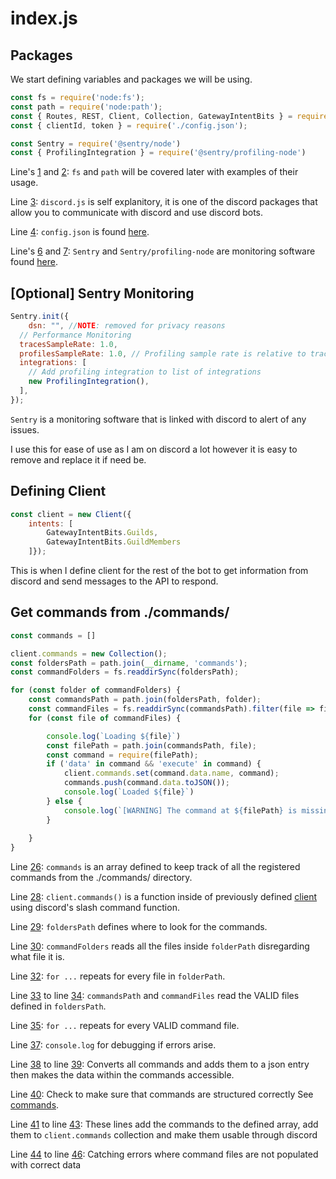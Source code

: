 # index.js

## Packages

We start defining variables and packages we will be using.

```js linenums="1"
const fs = require('node:fs');
const path = require('node:path');
const { Routes, REST, Client, Collection, GatewayIntentBits } = require('discord.js');
const { clientId, token } = require('./config.json');

const Sentry = require('@sentry/node')
const { ProfilingIntegration } = require('@sentry/profiling-node') 
```

Line's [1](#__codelineno-0-1) and [2](#__codelineno-0-2): 
`fs` and `path` will be covered later with examples of their usage.

Line [3](#__codelineno-0-3): 
`discord.js` is self explanitory, it is one of the discord packages that 
allow you to communicate with discord and use discord bots.

Line [4](#__codelineno-0-4): 
`config.json` is found [here](./config.json.md).

Line's [6](#__codelineno-0-7) and [7](#__codelineno-0-7):
`Sentry` and `Sentry/profiling-node` are monitoring software found [here](https://sentry.io).

## [Optional] Sentry Monitoring

```js linenums="9"
Sentry.init({
	dsn: "", //NOTE: removed for privacy reasons
  // Performance Monitoring
  tracesSampleRate: 1.0,
  profilesSampleRate: 1.0, // Profiling sample rate is relative to tracesSampleRate
  integrations: [
    // Add profiling integration to list of integrations
    new ProfilingIntegration(),
  ],
});
```

`Sentry` is a monitoring software that is linked with discord to alert of any issues.

I use this for ease of use as I am on discord a lot however it is easy to remove and 
replace it if need be.

## Defining Client

```js linenums="20"
const client = new Client({ 
	intents: [
		GatewayIntentBits.Guilds, 
		GatewayIntentBits.GuildMembers
	]});
```

This is when I define client for the rest of the bot to get information from discord
and send messages to the API to respond. 

## Get commands from ./commands/

```js linenums="26"
const commands = []

client.commands = new Collection();
const foldersPath = path.join(__dirname, 'commands');
const commandFolders = fs.readdirSync(foldersPath);

for (const folder of commandFolders) {
	const commandsPath = path.join(foldersPath, folder);
	const commandFiles = fs.readdirSync(commandsPath).filter(file => file.endsWith('.js'));
	for (const file of commandFiles) {

		console.log(`Loading ${file}`)
		const filePath = path.join(commandsPath, file);
		const command = require(filePath);
		if ('data' in command && 'execute' in command) {
			client.commands.set(command.data.name, command);
			commands.push(command.data.toJSON());
			console.log(`Loaded ${file}`)
		} else {
			console.log(`[WARNING] The command at ${filePath} is missing a required "data" or "execute" property.`);
		}
		
	}
}
```

Line [26](#__highlightcodelineno-3-26): 
`commands` is an array defined to keep track of all the registered commands from the ./commands/ directory.

Line [28](#__codelineno-3-28): 
`client.commands()` is a function inside of previously defined [client](#defining-client) using discord's slash command function.

Line [29](#__codelineno-3-29): 
`foldersPath` defines where to look for the commands.

Line [30](#__codelineno-3-30): 
`commandFolders` reads all the files inside `folderPath` disregarding what file it is.

Line [32](#__codelineno-3-32): 
`for ...` repeats for every file in `folderPath`.

Line [33](#__codelineno-3-33) to line [34](#__codelineno-3-34): 
`commandsPath` and `commandFiles` read the VALID files defined in `foldersPath`. 

Line [35](#__codelineno-3-35): 
`for ...` repeats for every VALID command file.

Line [37](#__codelineno-3-37): 
`console.log` for debugging if errors arise.

Line [38](#__codelineno-3-38) to line [39](#__codelineno-3-39): 
Converts all commands and adds them to a json entry then makes the data within the commands accessible.

Line [40](#__codelineno-3-40): 
Check to make sure that commands are structured correctly
See [commands](./commands/index.md).

Line [41](#__codelineno-3-41) to line [43](#__codelineno-3-43): 
These lines add the commands to the defined array, add them to `client.commands` collection and make them usable through discord

Line [44](#__codelineno-3-44) to line [46](#__codelineno-3-46): 
Catching errors where command files are not populated with correct data
